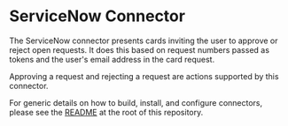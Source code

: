 # ServiceNow Connector

The ServiceNow connector presents cards inviting the user to approve or reject open requests. It does this based on request numbers passed as tokens and the user's email address in the card request.

Approving a request and rejecting a request are actions supported by this connector.

For generic details on how to build, install, and configure connectors, please see the [README](https://github.com/vmware/connectors-workspace-one/blob/master/README.md) at the root of this repository.
